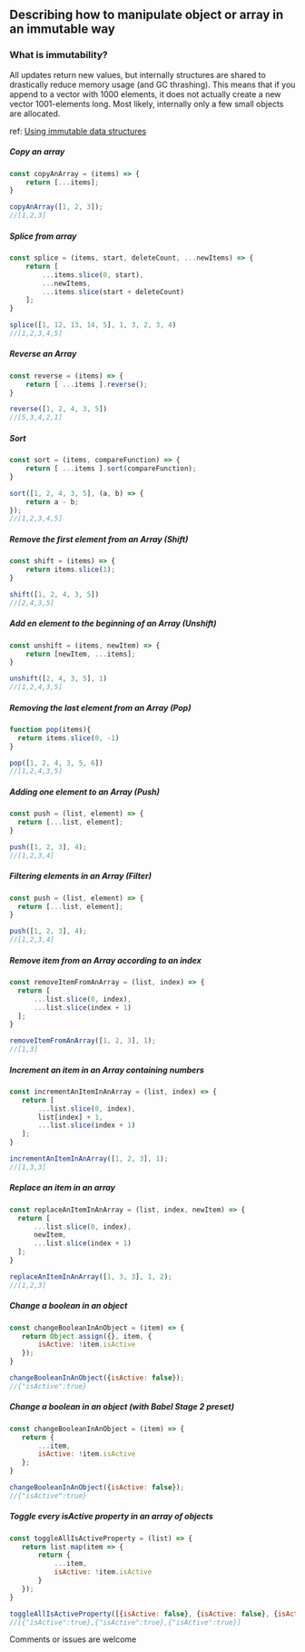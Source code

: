 ## Describing how to manipulate object or array in an immutable way 

### What is immutability?
All updates return new values, but internally structures are shared to drastically reduce memory usage (and GC thrashing). This means that if you append to a vector with 1000 elements, it does not actually create a new vector 1001-elements long. Most likely, internally only a few small objects are allocated.

ref: [Using immutable data structures](http://jlongster.com/Using-Immutable-Data-Structures-in-JavaScript#Immutable.js)

##### Copy an array
```js
const copyAnArray = (items) => {
	return [...items];
}

copyAnArray([1, 2, 3]);
//[1,2,3]
```

##### Splice from array
```js
const splice = (items, start, deleteCount, ...newItems) => {
	return [
		...items.slice(0, start), 
		...newItems, 
		...items.slice(start + deleteCount)
    ];
}

splice([1, 12, 13, 14, 5], 1, 3, 2, 3, 4)
//[1,2,3,4,5]
```

##### Reverse an Array
```js
const reverse = (items) => {
	return [ ...items ].reverse();
}

reverse([1, 2, 4, 3, 5])
//[5,3,4,2,1] 
```



##### Sort
```js
const sort = (items, compareFunction) => {
	return [ ...items ].sort(compareFunction);
}

sort([1, 2, 4, 3, 5], (a, b) => {
	return a - b;
});
//[1,2,3,4,5]
```

##### Remove the first element from an Array (Shift)
```js
const shift = (items) => {
	return items.slice(1);
}

shift([1, 2, 4, 3, 5])
//[2,4,3,5]
```

##### Add en element to the beginning of an Array (Unshift)
```js
const unshift = (items, newItem) => {
	return [newItem, ...items];
}

unshift([2, 4, 3, 5], 1)
//[1,2,4,3,5]
```

##### Removing the last element from an Array (Pop)
```js
function pop(items){
  return items.slice(0, -1)     
}

pop([1, 2, 4, 3, 5, 6])
//[1,2,4,3,5]
```

##### Adding one element to an Array (Push)
  ```js
const push = (list, element) => {
	return [...list, element];
}

push([1, 2, 3], 4);
//[1,2,3,4] 
```

##### Filtering elements in an Array (Filter)
  ```js
const push = (list, element) => {
	return [...list, element];
}

push([1, 2, 3], 4);
//[1,2,3,4] 
```

##### Remove item from an Array according to an index
  ```js
const removeItemFromAnArray = (list, index) => {
	return [
		...list.slice(0, index),
		...list.slice(index + 1)
	];
}

removeItemFromAnArray([1, 2, 3], 1);
//[1,3]
```

##### Increment an item in an Array containing numbers
 ```js
const incrementAnItemInAnArray = (list, index) => {
	return [
		...list.slice(0, index),
		list[index] + 1,
		...list.slice(index + 1)
	];
}

incrementAnItemInAnArray([1, 2, 3], 1);
//[1,3,3]
```

##### Replace an item in an array 
  ```js
const replaceAnItemInAnArray = (list, index, newItem) => {
	return [
		...list.slice(0, index),
		newItem,
		...list.slice(index + 1)
	];
}

replaceAnItemInAnArray([1, 3, 3], 1, 2);
//[1,2,3] 
```

##### Change a boolean in an object
 ```js
const changeBooleanInAnObject = (item) => {
	return Object.assign({}, item, {
		isActive: !item.isActive
	});
}

changeBooleanInAnObject({isActive: false});
//{"isActive":true} 
```

##### Change a boolean in an object (with Babel Stage 2 preset)
 ```js
const changeBooleanInAnObject = (item) => {
	return {
		...item,
		isActive: !item.isActive
	};
}

changeBooleanInAnObject({isActive: false});
//{"isActive":true} 
```

#####  Toggle every isActive property in an array of objects
 ```js
const toggleAllIsActiveProperty = (list) => {
	return list.map(item => {
		return {
			...item,
			isActive: !item.isActive
		}
	});
}

toggleAllIsActiveProperty([{isActive: false}, {isActive: false}, {isActive: false}]);
//[{"isActive":true},{"isActive":true},{"isActive":true}]
```

Comments or issues are welcome